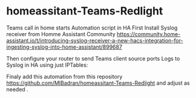 # homeassitant-Teams-Redlight
Teams call in home starts Automation script in HA
First Install Syslog receiver from Homme Assistant Community https://community.home-assistant.io/t/introducing-syslog-receiver-a-new-hacs-integration-for-ingesting-syslog-into-home-assistant/899687

Then configure your router to send Teams client source ports Logs to Syslog in HA using just IPTables:

Finaly add this automation from this repository https://github.com/MIBadran/homeassitant-Teams-Redlight  and adjust as needed .


